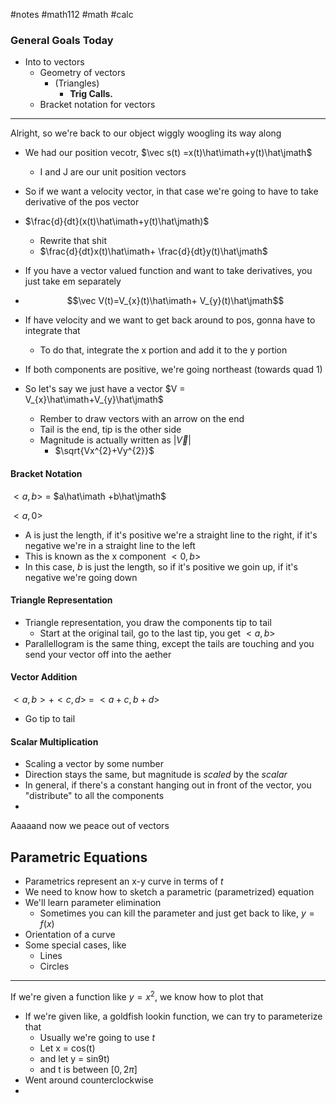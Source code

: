 #notes #math112 #math #calc

### General Goals Today
- Into to vectors
	- Geometry of vectors
		- (Triangles)
			- **Trig Calls.**
	- Bracket notation for vectors 


----
Alright, so we're back to our object wiggly woogling its way along

- We had our position vecotr, $\vec s(t) =x(t)\hat\imath+y(t)\hat\jmath$
	- I and J are our unit position vectors
- So if we want a velocity vector, in that case we're going to have to take derivative of the pos vector
- $\frac{d}{dt}(x(t)\hat\imath+y(t)\hat\jmath)$
	- Rewrite that shit
	- $\frac{d}{dt}x(t)\hat\imath+ \frac{d}{dt}y(t)\hat\jmath$
- If you have a vector valued function and want to take derivatives, you just take em separately
- $$\vec V(t)=V_{x}(t)\hat\imath+ V_{y}(t)\hat\jmath$$
- If have velocity and we want to get back around to pos, gonna have to integrate that
	- To do that, integrate the x portion and add it to the y portion
- If both components are positive, we're going northeast (towards quad 1)



- So let's say we just have a vector $V = V_{x}\hat\imath+V_{y}\hat\jmath$
	- Rember to draw vectors with an arrow on the end
	- Tail is the end, tip is the other side
	- Magnitude is actually written as $|\vec V|$
		- $\sqrt{Vx^{2}+Vy^{2}}$
#### Bracket Notation
$<a,b>$ = $a\hat\imath +b\hat\jmath$

$<a,0>$ 
- A is just the length, if it's positive we're a straight line to the right, if it's negative we're in a straight line to the left
- This is known as the x component
$<0,b>$
- In this case, $b$ is just the length, so if it's positive we goin up, if it's negative we're going down 

#### Triangle Representation
- Triangle representation, you draw the components tip to tail
	- Start at the original tail, go to the last tip, you get $<a,b>$
- Parallellogram is the same thing, except the tails are touching and you send your vector off into the aether


#### Vector Addition
$<a,b> + <c,d>\ = \ <a+c,b+d>$
- Go tip to tail

#### Scalar Multiplication
- Scaling a vector by some number
- Direction stays the same, but magnitude is *scaled* by the *scalar*
- In general, if there's a constant hanging out in front of the vector, you "distribute" to all the components
- 



Aaaaand now we peace out of vectors


## Parametric Equations
- Parametrics represent an x-y curve in terms of $t$
- We need to know how to sketch a parametric (parametrized) equation
- We'll learn parameter elimination
	- Sometimes you can kill the parameter and just get back to like, $y=f(x)$
- Orientation of a curve
- Some special cases, like
	- Lines
	- Circles


---
If we're given a function like $y=x^{2}$, we know how to plot that

- If we're given like, a goldfish lookin function, we can try to parameterize that
	- Usually we're going to use $t$
	- Let x = cos(t)
	- and let y = sin9t)
	- and t is between $[0,2\pi]$
- Went around counterclockwise
- 